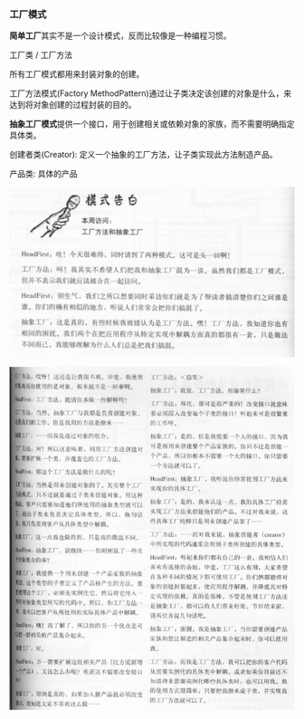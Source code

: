 ### 工厂模式

**简单工厂**其实不是一个设计模式，反而比较像是一种编程习惯。

工厂类 / 工厂方法

所有工厂模式都用来封装对象的创建。

工厂方法模式(Factory MethodPattern)通过让子类决定该创建的对象是什么，来达到将对象创建的过程封装的目的。

**抽象工厂模式**提供一个接口，用于创建相关或依赖对象的家族，而不需要明确指定具体类。

创建者类(Creator): 定义一个抽象的工厂方法，让子类实现此方法制造产品。

产品类: 具体的产品

![img.png](img.png)

![img_1.png](img_1.png)

